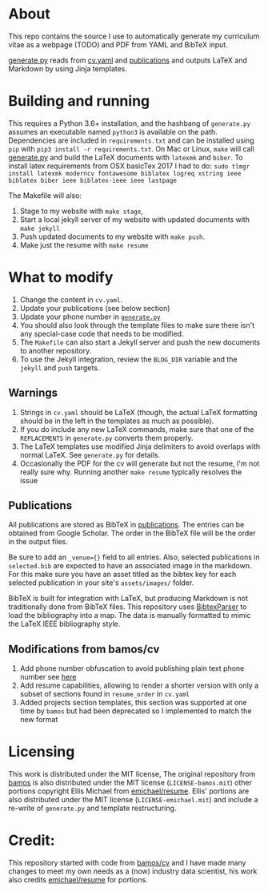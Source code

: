 # About
This repo contains the source I use to automatically generate
my curriculum vitae as a
webpage (TODO)
and
PDF
from YAML and BibTeX input.

[generate.py](generate.py) reads from [cv.yaml](cv.yaml) and
[publications](publications) and outputs LaTeX and Markdown
by using Jinja templates.

# Building and running
This requires a Python 3.6+ installation,
and the hashbang of `generate.py` assumes an executable named
`python3` is available on the path.
Dependencies are included in `requirements.txt` and can be installed
using `pip` with `pip3 install -r requirements.txt`.
On Mac or Linux, `make` will call [generate.py](generate.py) and
build the LaTeX documents with `latexmk` and `biber`. To install latex
requirements from OSX basicTex 2017 I had to do:
`sudo tlmgr install latexmk moderncv fontawesome biblatex logreq xstring ieee biblatex biber ieee biblatex-ieee ieee lastpage`

The Makefile will also:

1. Stage to my website with `make stage`,
2. Start a local jekyll server of my website with updated
  documents with `make jekyll`
3. Push updated documents to my website with `make push`.
4. Make just the resume with `make resume`

# What to modify
1. Change the content in `cv.yaml`.
1. Update your publications (see below section)
1. Update your phone number in [`generate.py`](https://github.com/Raab70/resume/blob/master/generate.py#L443)
1. You should also look through the template files to make sure there isn't any
special-case code that needs to be modified.
1. The `Makefile` can also start a Jekyll server and push the
new documents to another repository.
1. To use the Jekyll integration,
review the `BLOG_DIR` variable and the `jekyll` and `push` targets.

## Warnings
1. Strings in `cv.yaml` should be LaTeX (though, the actual LaTeX formatting
   should be in the left in the templates as much as possible).
2. If you do include any new LaTeX commands, make sure that one of the
   `REPLACEMENTS` in `generate.py` converts them properly.
3. The LaTeX templates use modified Jinja delimiters to avoid overlaps with
   normal LaTeX. See `generate.py` for details.
4. Occasionally the PDF for the cv will generate but not the resume, I'm not
really sure why. Running another `make resume` typically resolves the issue

## Publications
All publications are stored as BibTeX in [publications](publications).
The entries can be obtained from Google Scholar.
The order in the BibTeX file will be the order in
the output files.

Be sure to add an `_venue={}` field to all entries. Also, selected publications
in `selected.bib` are expected to have an associated image in the markdown.
For this make sure you have an asset titled as the bibtex key for each
selected publication in your site's `assets/images/` folder.

BibTeX is built for integration with LaTeX, but producing
Markdown is not traditionally done from BibTeX files.
This repository uses [BibtexParser][bibtexparser] to load the
bibliography into a map.
The data is manually formatted to mimic the LaTeX
IEEE bibliography style.

[bibtexparser]: https://bibtexparser.readthedocs.org/en/latest/index.html

## Modifications from bamos/cv
1. Add phone number obfuscation to avoid publishing plain text phone number see
[here](https://github.com/Raab70/resume/blob/master/generate.py#L443)
1. Add resume capabilities, allowing to render a shorter version with only a
subset of sections found in `resume_order` in `cv.yaml`
1. Added projects section templates, this section was supported at one time by
`bamos` but had been deprecated so I implemented to match the new format

# Licensing
This work is distributed under the MIT license, The original repository from [bamos](https://github.com/bamos/cv)
is also distributed under the MIT license (`LICENSE-bamos.mit`)
other portions copyright Ellis Michael from
[emichael/resume](https://github.com/emichael/resume).
Ellis' portions are also distributed under the MIT license
(`LICENSE-emichael.mit`) and include
a re-write of `generate.py` and template restructuring.

# Credit:
This repository started with code from [bamos/cv](https://github.com/bamos/cv) and I have made many changes to meet my own needs as a (now) industry data scientist, his work also credits [emichael/resume](https://github.com/emichael/resume) for portions.
